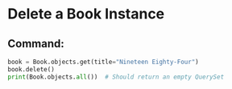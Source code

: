 # Delete a Book Instance

## Command:
```python
book = Book.objects.get(title="Nineteen Eighty-Four")
book.delete()
print(Book.objects.all())  # Should return an empty QuerySet 
